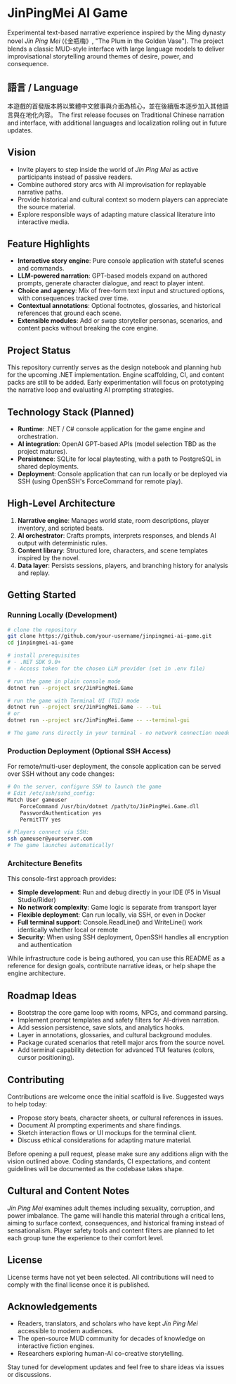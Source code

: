 # JinPingMei AI Game

Experimental text-based narrative experience inspired by the Ming dynasty novel *Jin Ping Mei* (《金瓶梅》, "The Plum in the Golden Vase"). The project blends a classic MUD-style interface with large language models to deliver improvisational storytelling around themes of desire, power, and consequence.

## 語言 / Language
本遊戲的首發版本將以繁體中文敘事與介面為核心，並在後續版本逐步加入其他語言與在地化內容。
The first release focuses on Traditional Chinese narration and interface, with additional languages and localization rolling out in future updates.

## Vision
- Invite players to step inside the world of *Jin Ping Mei* as active participants instead of passive readers.
- Combine authored story arcs with AI improvisation for replayable narrative paths.
- Provide historical and cultural context so modern players can appreciate the source material.
- Explore responsible ways of adapting mature classical literature into interactive media.

## Feature Highlights
- **Interactive story engine**: Pure console application with stateful scenes and commands.
- **LLM-powered narration**: GPT-based models expand on authored prompts, generate character dialogue, and react to player intent.
- **Choice and agency**: Mix of free-form text input and structured options, with consequences tracked over time.
- **Contextual annotations**: Optional footnotes, glossaries, and historical references that ground each scene.
- **Extensible modules**: Add or swap storyteller personas, scenarios, and content packs without breaking the core engine.

## Project Status
This repository currently serves as the design notebook and planning hub for the upcoming .NET implementation. Engine scaffolding, CI, and content packs are still to be added. Early experimentation will focus on prototyping the narrative loop and evaluating AI prompting strategies.

## Technology Stack (Planned)
- **Runtime**: .NET / C# console application for the game engine and orchestration.
- **AI integration**: OpenAI GPT-based APIs (model selection TBD as the project matures).
- **Persistence**: SQLite for local playtesting, with a path to PostgreSQL in shared deployments.
- **Deployment**: Console application that can run locally or be deployed via SSH (using OpenSSH's ForceCommand for remote play).

## High-Level Architecture
1. **Narrative engine**: Manages world state, room descriptions, player inventory, and scripted beats.
2. **AI orchestrator**: Crafts prompts, interprets responses, and blends AI output with deterministic rules.
3. **Content library**: Structured lore, characters, and scene templates inspired by the novel.
4. **Data layer**: Persists sessions, players, and branching history for analysis and replay.

## Getting Started

### Running Locally (Development)

```bash
# clone the repository
git clone https://github.com/your-username/jinpingmei-ai-game.git
cd jinpingmei-ai-game

# install prerequisites
# - .NET SDK 9.0+
# - Access token for the chosen LLM provider (set in .env file)

# run the game in plain console mode
dotnet run --project src/JinPingMei.Game

# run the game with Terminal UI (TUI) mode
dotnet run --project src/JinPingMei.Game -- --tui
# or
dotnet run --project src/JinPingMei.Game -- --terminal-gui

# The game runs directly in your terminal - no network connection needed!
```

### Production Deployment (Optional SSH Access)

For remote/multi-user deployment, the console application can be served over SSH without any code changes:

```bash
# On the server, configure SSH to launch the game
# Edit /etc/ssh/sshd_config:
Match User gameuser
    ForceCommand /usr/bin/dotnet /path/to/JinPingMei.Game.dll
    PasswordAuthentication yes
    PermitTTY yes

# Players connect via SSH:
ssh gameuser@yourserver.com
# The game launches automatically!
```

### Architecture Benefits

This console-first approach provides:
- **Simple development**: Run and debug directly in your IDE (F5 in Visual Studio/Rider)
- **No network complexity**: Game logic is separate from transport layer
- **Flexible deployment**: Can run locally, via SSH, or even in Docker
- **Full terminal support**: Console.ReadLine() and WriteLine() work identically whether local or remote
- **Security**: When using SSH deployment, OpenSSH handles all encryption and authentication

While infrastructure code is being authored, you can use this README as a reference for design goals, contribute narrative ideas, or help shape the engine architecture.

## Roadmap Ideas
- Bootstrap the core game loop with rooms, NPCs, and command parsing.
- Implement prompt templates and safety filters for AI-driven narration.
- Add session persistence, save slots, and analytics hooks.
- Layer in annotations, glossaries, and cultural background modules.
- Package curated scenarios that retell major arcs from the source novel.
- Add terminal capability detection for advanced TUI features (colors, cursor positioning).

## Contributing
Contributions are welcome once the initial scaffold is live. Suggested ways to help today:
- Propose story beats, character sheets, or cultural references in issues.
- Document AI prompting experiments and share findings.
- Sketch interaction flows or UI mockups for the terminal client.
- Discuss ethical considerations for adapting mature material.

Before opening a pull request, please make sure any additions align with the vision outlined above. Coding standards, CI expectations, and content guidelines will be documented as the codebase takes shape.

## Cultural and Content Notes
*Jin Ping Mei* examines adult themes including sexuality, corruption, and power imbalance. The game will handle this material through a critical lens, aiming to surface context, consequences, and historical framing instead of sensationalism. Player safety tools and content filters are planned to let each group tune the experience to their comfort level.

## License
License terms have not yet been selected. All contributions will need to comply with the final license once it is published.

## Acknowledgements
- Readers, translators, and scholars who have kept *Jin Ping Mei* accessible to modern audiences.
- The open-source MUD community for decades of knowledge on interactive fiction engines.
- Researchers exploring human-AI co-creative storytelling.

Stay tuned for development updates and feel free to share ideas via issues or discussions.
